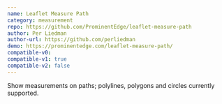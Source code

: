 ```yaml
---
name: Leaflet Measure Path
category: measurement
repo: https://github.com/ProminentEdge/leaflet-measure-path
author: Per Liedman
author-url: https://github.com/perliedman
demo: https://prominentedge.com/leaflet-measure-path/
compatible-v0:
compatible-v1: true
compatible-v2: false
---
```


Show measurements on paths; polylines, polygons and circles currently supported.
